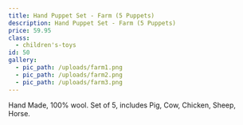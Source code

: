 ```yaml
---
title: Hand Puppet Set - Farm (5 Puppets)
description: Hand Puppet Set - Farm (5 Puppets)
price: 59.95
class:
  - children's-toys
id: 50
gallery:
  - pic_path: /uploads/farm1.png
  - pic_path: /uploads/farm2.png
  - pic_path: /uploads/farm3.png
---
```



Hand Made, 100% wool. Set of 5, includes Pig, Cow, Chicken, Sheep, Horse.